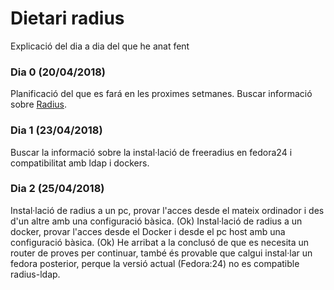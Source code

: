 # Dietari radius

Explicació del dia a dia del que he anat fent

### Dia 0 (20/04/2018)
Planificació del que es fará en les proximes setmanes.
Buscar informació sobre [Radius](https://freeradius.org/documentation/ "Radius").


### Dia 1 (23/04/2018)
Buscar la informació sobre la instal·lació de freeradius en fedora24 i compatibilitat amb ldap i dockers. 

### Dia 2 (25/04/2018)
Instal·lació de radius a un pc, provar l'acces desde el mateix ordinador i des d'un altre amb una configuració bàsica. (Ok)
Instal·lació de radius a un docker, provar l'acces desde el Docker i desde el pc host amb una configuració bàsica. (Ok)
He arribat a la conclusó de que es necesita un router de proves per continuar, també és provable que calgui instal·lar un fedora posterior, perque la versió actual (Fedora:24) no es compatible radius-ldap.
